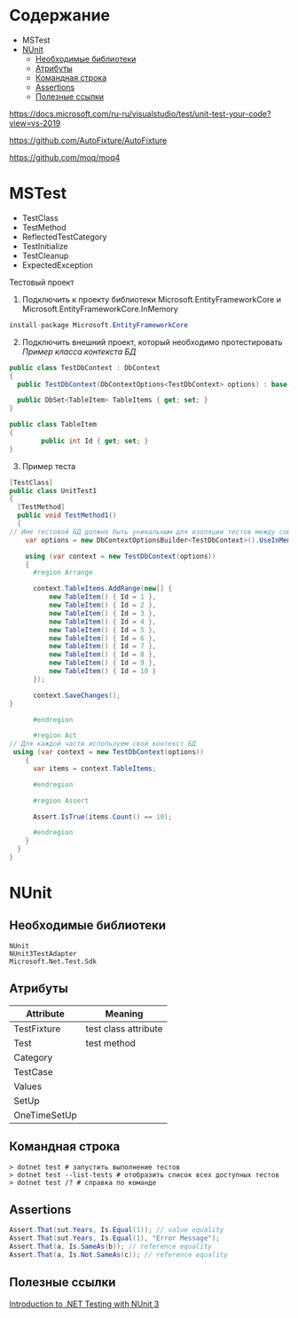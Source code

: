 # Содержание
* MSTest
* [NUnit](#nunit)
  * [Необходимые библиотеки](#необходимые-библиотеки)
  * [Атрибуты](#атрибуты)
  * [Командная строка](#командная-строка)
  * [Assertions](#assertions)
  * [Полезные ссылки](#полезные-ссылки)

https://docs.microsoft.com/ru-ru/visualstudio/test/unit-test-your-code?view=vs-2019

https://github.com/AutoFixture/AutoFixture

https://github.com/moq/moq4

# MSTest
- TestClass
- TestMethod
- ReflectedTestCategory
- TestInitialize
- TestCleanup
- ExpectedException

Тестовый проект

1. Подключить к проекту библиотеки Microsoft.EntityFrameworkCore и Microsoft.EntityFrameworkCore.InMemory
```csharp
install-package Microsoft.EntityFrameworkCore
```

2. Подключить внешний проект, который необходимо протестировать
*Пример класса контекста БД*
```csharp
public class TestDbContext : DbContext
{
  public TestDbContext(DbContextOptions<TestDbContext> options) : base(options) { }        

  public DbSet<TableItem> TableItems { get; set; }
}

public class TableItem
{
        public int Id { get; set; }
}
```

3. Пример теста
```csharp
[TestClass]
public class UnitTest1
{
  [TestMethod]
  public void TestMethod1()
  {
// Имя тестовой БД должно быть уникальным для изоляции тестов между собой
    var options = new DbContextOptionsBuilder<TestDbContext>().UseInMemoryDatabase($"TestDbInMemory{Guid.NewGuid()}").Options;

    using (var context = new TestDbContext(options))
    {
      #region Arrange

      context.TableItems.AddRange(new[] { 
          new TableItem() { Id = 1 },
          new TableItem() { Id = 2 },
          new TableItem() { Id = 3 },
          new TableItem() { Id = 4 },
          new TableItem() { Id = 5 },
          new TableItem() { Id = 6 },
          new TableItem() { Id = 7 },
          new TableItem() { Id = 8 },
          new TableItem() { Id = 9 },
          new TableItem() { Id = 10 }
      });

      context.SaveChanges();
}

      #endregion

      #region Act
// Для каждой части используем свой контекст БД
 using (var context = new TestDbContext(options))
    {
      var items = context.TableItems;

      #endregion

      #region Assert

      Assert.IsTrue(items.Count() == 10);

      #endregion
    }
  }
}
```
# NUnit
## Необходимые библиотеки
```
NUnit
NUnit3TestAdapter
Microsoft.Net.Test.Sdk
```
## Атрибуты
| Attribute | Meaning |
|-|-|
|TestFixture | test class attribute |
|Test | test method |
|Category||
|TestCase||
|Values||
|SetUp||
|OneTimeSetUp||
## Командная строка
```
> dotnet test # запустить выполнение тестов
> dotnet test --list-tests # отобразить список всех доступных тестов
> dotnet test /? # справка по команде
```
## Assertions
```csharp
Assert.That(sut.Years, Is.Equal(1)); // value equality
Assert.That(sut.Years, Is.Equal(1), "Error Message");
Assert.That(a, Is.SameAs(b)); // reference equality
Assert.That(a, Is.Not.SameAs(c)); // reference equality
```
## Полезные ссылки
[Introduction to .NET Testing with NUnit 3](https://www.pluralsight.com/courses/nunit-3-dotnet-testing-introduction)

